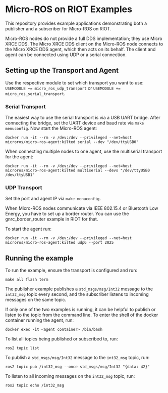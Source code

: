 # Micro-ROS on RIOT Examples
This repository provides example applications demonstrating both a publisher and a subscriber for Micro-ROS on RIOT.

Micro-ROS nodes do not provide a full DDS implementation; they use Micro XRCE DDS.
The Micro XRCE DDS client on the Micro-ROS node connects to the Micro XRCE DDS agent,
which then acts on its behalf.
The client and agent can be connected using UDP or a serial connection.

## Setting up the Transport and Agent
Use the respective module to set which transport you want to use:
`USEMODULE += micro_ros_udp_transport` or `USEMODULE += micro_ros_serial_transport`.

### Serial Transport
The easiest way to use the serial transport is via a USB UART bridge.
After connecting the bridge, set the UART device and baud rate via `make menuconfig`.
Now start the Micro-ROS agent:
```
docker run -it --rm -v /dev:/dev --privileged --net=host microros/micro-ros-agent:kilted serial --dev "/dev/ttyUSB0"
```
When connecting multiple nodes to one agent, use the multiserial transport for the agent:
```
docker run -it --rm -v /dev:/dev --privileged --net=host microros/micro-ros-agent:kilted multiserial --devs "/dev/ttyUSB0 /dev/ttyUSB1"
```

### UDP Transport
Set the port and agent IP via `make menuconfig`.

When Micro-ROS nodes communicate via IEEE 802.15.4 or Bluetooth Low Energy,
you have to set up a border router. You can use the gnrc_border_router example in RIOT for that.

To start the agent run:
```
docker run -it --rm -v /dev:/dev --privileged --net=host microros/micro-ros-agent:kilted udp6 --port 2025
```

## Running the example
To run the example, ensure the transport is configured and run:
```
make all flash term
```

The publisher example publishes a `std_msgs/msg/Int32` message to the `int32_msg` topic every second, and the subscriber listens to incoming messages on the same topic.

If only one of the two examples is running, it can be helpful to publish or listen to the topic from the command line.
To enter the shell of the docker container running the agent, run:
```
docker exec -it <agent container> /bin/bash
```
To list all topics being published or subscribed to, run:
```
ros2 topic list
```
To publish a `std_msgs/msg/Int32` message to the `int32_msg` topic, run:
```
ros2 topic pub /int32_msg --once std_msgs/msg/Int32 "{data: 42}"
```
To listen to all incoming messages on the `int32_msg` topic, run:
```
ros2 topic echo /int32_msg
```